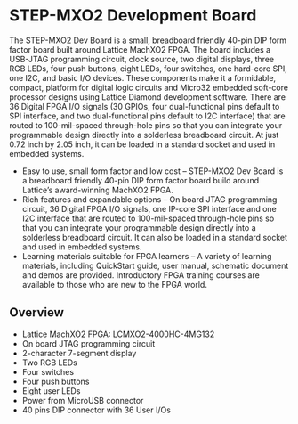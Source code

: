 # STEP-MXO2 Development Board
The STEP-MXO2 Dev Board is a small, breadboard friendly 40-pin DIP form factor board built around Lattice MachXO2 FPGA. 
The board includes 
a USB-JTAG programming circuit, clock source,
two digital displays, 
three RGB LEDs, 
four push buttons, 
eight LEDs, 
four switches, 
one hard-core SPI, 
one I2C, 
and basic I/O devices. 
These components make it a formidable, compact, platform for digital logic circuits and Micro32 embedded soft-core processor designs using Lattice Diamond development software. 
There are 36 Digital FPGA I/O signals (30 GPIOs, four dual-functional pins default to SPI interface, 
and two dual-functional pins default to I2C interface) that are routed to 100-mil-spaced through-hole pins so that you can integrate your programmable design directly into a solderless breadboard circuit. 
At just 0.72 inch by 2.05 inch, it can be loaded in a standard socket and used in embedded systems.

* Easy to use, small form factor and low cost – STEP-MXO2 Dev Board is a breadboard friendly 40-pin DIP form factor board build around Lattice’s award-winning MachXO2 FPGA.
* Rich features and expandable options – On board JTAG programming circuit, 36 Digital FPGA I/O signals, one IP-core SPI interface and one I2C interface that are routed to 100-mil-spaced through-hole pins so that you can integrate your programmable design directly into a solderless breadboard circuit. It can also be loaded in a standard socket and used in embedded systems.
* Learning materials suitable for FPGA learners – A variety of learning materials, including QuickStart guide, user manual, schematic document and demos are provided. Introductory FPGA training courses are available to those who are new to the FPGA world.

## Overview
* Lattice MachXO2 FPGA: LCMXO2-4000HC-4MG132
* On board JTAG programming circuit
* 2-character 7-segment display
* Two RGB LEDs
* Four switches
* Four push buttons
* Eight user LEDs
* Power from MicroUSB connector
* 40 pins DIP connector with 36 User I/Os

